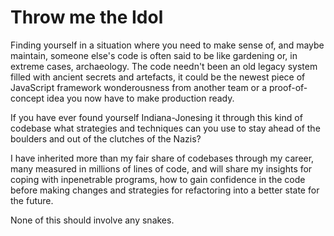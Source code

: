 # Throw me the Idol

Finding yourself in a situation where you need to make sense of, and maybe maintain, someone else's code is often said to be like gardening or, in extreme cases, archaeology. The code needn't been an old legacy system filled with ancient secrets and artefacts, it could be the newest piece of JavaScript framework wonderousness from another team or a proof-of-concept idea you now have to make production ready. 

If you have ever found yourself Indiana-Jonesing it through this kind of codebase what strategies and techniques can you use to stay ahead of the boulders and out of the clutches of the Nazis?

I have inherited more than my fair share of codebases through my career, many measured in millions of lines of code, and will share my insights for coping with inpenetrable programs, how to gain confidence in the code before making changes and strategies for refactoring into a better state for the future. 

None of this should involve any snakes. 
